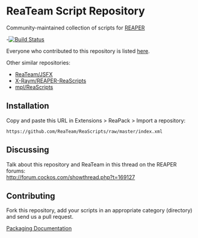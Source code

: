 # ReaTeam Script Repository

Community-maintained collection of scripts for [REAPER](http://reaper.fm/)

-[![Build Status](https://travis-ci.org/ReaTeam/ReaScripts.svg?branch=master)](https://travis-ci.org/ReaTeam/ReaScripts)

Everyone who contributed to this repository is listed [here](ABOUT.md).

Other similar repositories:

- [ReaTeam/JSFX](https://github.com/ReaTeam/JSFX)
- [X-Raym/REAPER-ReaScripts](https://github.com/X-Raym/REAPER-ReaScripts)
- [mpl/ReaScripts](https://github.com/MichaelPilyavskiy/ReaScripts)

## Installation

Copy and paste this URL in Extensions > ReaPack > Import a repository:

```
https://github.com/ReaTeam/ReaScripts/raw/master/index.xml
```

## Discussing

Talk about this repository and ReaTeam in this thread on the REAPER forums:  
http://forum.cockos.com/showthread.php?t=169127

## Contributing

Fork this repository, add your scripts in an appropriate category (directory)
and send us a pull request.

[Packaging Documentation](https://github.com/cfillion/reapack-index/wiki/Packaging-Documentation)
